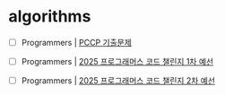 # algorithms

- [ ] Programmers | [PCCP 기출문제](https://school.programmers.co.kr/learn/challenges?order=recent&page=1&languages=java&partIds=56389)

- [ ] Programmers | [2025 프로그래머스 코드 챌린지 1차 예선](https://school.programmers.co.kr/learn/challenges?order=recent&page=1&languages=java&partIds=81177)

- [ ] Programmers | [2025 프로그래머스 코드 챌린지 2차 예선](https://school.programmers.co.kr/learn/challenges?order=recent&page=1&languages=java&partIds=81377)
